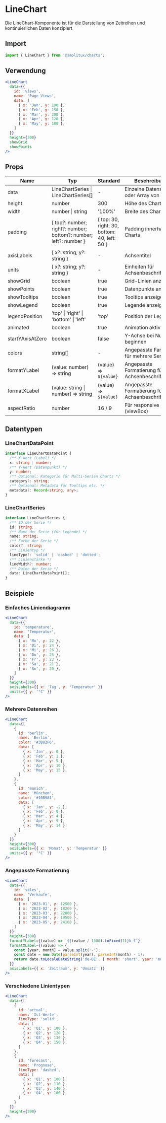 # LineChart

Die LineChart-Komponente ist für die Darstellung von Zeitreihen und kontinuierlichen Daten konzipiert.

## Import

```jsx
import { LineChart } from '@smolitux/charts';
```

## Verwendung

```jsx
<LineChart
  data={{
    id: 'views',
    name: 'Page Views',
    data: [
      { x: 'Jan', y: 100 },
      { x: 'Feb', y: 150 },
      { x: 'Mar', y: 200 },
      { x: 'Apr', y: 120 },
      { x: 'May', y: 180 },
    ]
  }}
  height={300}
  showGrid
  showPoints
/>
```

## Props

| Name | Typ | Standard | Beschreibung |
|------|-----|---------|--------------|
| data | LineChartSeries \| LineChartSeries[] | - | Einzelne Datenserie oder Array von Serien |
| height | number | 300 | Höhe des Charts |
| width | number \| string | '100%' | Breite des Charts |
| padding | { top?: number; right?: number; bottom?: number; left?: number } | { top: 30, right: 30, bottom: 40, left: 50 } | Padding innerhalb des Charts |
| axisLabels | { x?: string; y?: string } | - | Achsentitel |
| units | { x?: string; y?: string } | - | Einheiten für Achsenbeschriftungen |
| showGrid | boolean | true | Grid-Linien anzeigen |
| showPoints | boolean | true | Datenpunkte anzeigen |
| showTooltips | boolean | true | Tooltips anzeigen |
| showLegend | boolean | true | Legende anzeigen |
| legendPosition | 'top' \| 'right' \| 'bottom' \| 'left' | 'top' | Position der Legende |
| animated | boolean | true | Animation aktivieren |
| startYAxisAtZero | boolean | false | Y-Achse bei Null beginnen |
| colors | string[] | - | Angepasste Farben für mehrere Serien |
| formatYLabel | (value: number) => string | (value) => `${value}` | Angepasste Formatierung für Y-Achsenbeschriftungen |
| formatXLabel | (value: string \| number) => string | (value) => `${value}` | Angepasste Formatierung für X-Achsenbeschriftungen |
| aspectRatio | number | 16 / 9 | Für responsive SVG (viewBox) |

## Datentypen

### LineChartDataPoint

```typescript
interface LineChartDataPoint {
  /** X-Wert (Label) */
  x: string | number;
  /** Y-Wert (Datenpunkt) */
  y: number;
  /** Optional: Kategorie für Multi-Serien Charts */
  category?: string;
  /** Optional: Metadata für Tooltips etc. */
  metadata?: Record<string, any>;
}
```

### LineChartSeries

```typescript
interface LineChartSeries {
  /** ID der Serie */
  id: string;
  /** Name der Serie (für Legende) */
  name: string;
  /** Farbe der Serie */
  color?: string;
  /** Linientyp */
  lineType?: 'solid' | 'dashed' | 'dotted';
  /** Linienstärke */
  lineWidth?: number;
  /** Daten der Serie */
  data: LineChartDataPoint[];
}
```

## Beispiele

### Einfaches Liniendiagramm

```jsx
<LineChart
  data={{
    id: 'temperature',
    name: 'Temperatur',
    data: [
      { x: 'Mo', y: 22 },
      { x: 'Di', y: 24 },
      { x: 'Mi', y: 26 },
      { x: 'Do', y: 25 },
      { x: 'Fr', y: 23 },
      { x: 'Sa', y: 21 },
      { x: 'So', y: 20 },
    ]
  }}
  height={300}
  axisLabels={{ x: 'Tag', y: 'Temperatur' }}
  units={{ y: '°C' }}
/>
```

### Mehrere Datenreihen

```jsx
<LineChart
  data={[
    {
      id: 'berlin',
      name: 'Berlin',
      color: '#3B82F6',
      data: [
        { x: 'Jan', y: 0 },
        { x: 'Feb', y: 1 },
        { x: 'Mar', y: 5 },
        { x: 'Apr', y: 10 },
        { x: 'May', y: 15 },
      ]
    },
    {
      id: 'munich',
      name: 'München',
      color: '#10B981',
      data: [
        { x: 'Jan', y: -2 },
        { x: 'Feb', y: 0 },
        { x: 'Mar', y: 4 },
        { x: 'Apr', y: 9 },
        { x: 'May', y: 14 },
      ]
    }
  ]}
  height={300}
  axisLabels={{ x: 'Monat', y: 'Temperatur' }}
  units={{ y: '°C' }}
/>
```

### Angepasste Formatierung

```jsx
<LineChart
  data={{
    id: 'sales',
    name: 'Verkäufe',
    data: [
      { x: '2023-01', y: 12500 },
      { x: '2023-02', y: 18200 },
      { x: '2023-03', y: 22800 },
      { x: '2023-04', y: 19500 },
      { x: '2023-05', y: 24100 },
    ]
  }}
  height={300}
  formatYLabel={(value) => `${(value / 1000).toFixed(1)}k €`}
  formatXLabel={(value) => {
    const [year, month] = value.split('-');
    const date = new Date(parseInt(year), parseInt(month) - 1);
    return date.toLocaleDateString('de-DE', { month: 'short', year: 'numeric' });
  }}
  axisLabels={{ x: 'Zeitraum', y: 'Umsatz' }}
/>
```

### Verschiedene Linientypen

```jsx
<LineChart
  data={[
    {
      id: 'actual',
      name: 'Ist-Werte',
      lineType: 'solid',
      data: [
        { x: 'Q1', y: 100 },
        { x: 'Q2', y: 120 },
        { x: 'Q3', y: 130 },
        { x: 'Q4', y: 150 },
      ]
    },
    {
      id: 'forecast',
      name: 'Prognose',
      lineType: 'dashed',
      data: [
        { x: 'Q1', y: 100 },
        { x: 'Q2', y: 110 },
        { x: 'Q3', y: 140 },
        { x: 'Q4', y: 160 },
      ]
    }
  ]}
  height={300}
/>
```
